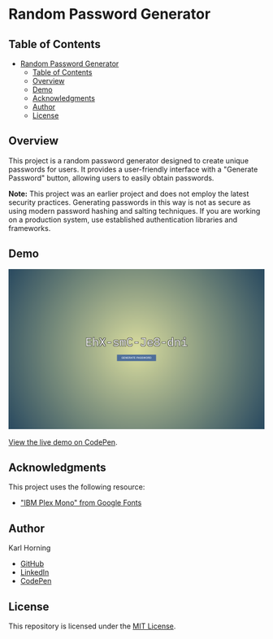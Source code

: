 # Random Password Generator

## Table of Contents

- [Random Password Generator](#random-password-generator)
  - [Table of Contents](#table-of-contents)
  - [Overview](#overview)
  - [Demo](#demo)
  - [Acknowledgments](#acknowledgments)
  - [Author](#author)
  - [License](#license)

## Overview

This project is a random password generator designed to create unique passwords for users. It provides a user-friendly interface with a "Generate Password" button, allowing users to easily obtain passwords.

**Note:** This project was an earlier project and does not employ the latest security practices. Generating passwords in this way is not as secure as using modern password hashing and salting techniques. If you are working on a production system, use established authentication libraries and frameworks.

## Demo

![Preview Image](./src/img/preview.png)

[View the live demo on CodePen](https://codepen.io/karlhorning/pen/XBNaWw).

## Acknowledgments

This project uses the following resource:

- ["IBM Plex Mono" from Google Fonts](https://fonts.googleapis.com/css?family=IBM+Plex+Mono)

## Author

Karl Horning

- [GitHub](https://github.com/Karl-Horning/)
- [LinkedIn](https://www.linkedin.com/in/karl-horning/)
- [CodePen](https://codepen.io/karlhorning)

## License

This repository is licensed under the [MIT License](LICENSE).
